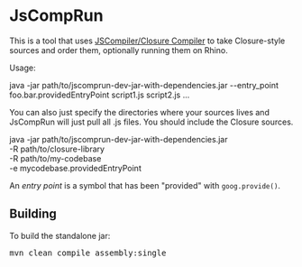 # JsCompRun

This is a tool that uses
[JSCompiler/Closure Compiler](closure-compiler.googlecode.com) 
to take Closure-style sources and order them, optionally running them on Rhino.

Usage:

java -jar path/to/jscomprun-dev-jar-with-dependencies.jar --entry_point foo.bar.providedEntryPoint script1.js script2.js ...

You can also just specify the directories where your sources lives and
JsCompRun will just pull all .js files. You should include the Closure
sources.

java -jar path/to/jscomprun-dev-jar-with-dependencies.jar \
  -R path/to/closure-library \
  -R path/to/my-codebase \
  -e mycodebase.providedEntryPoint

An *entry point* is a symbol that has been "provided" with
<code>goog.provide()</code>.

## Building

To build the standalone jar:

<pre>
mvn clean compile assembly:single
</pre>
